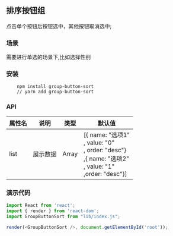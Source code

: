 ## 排序按钮组
点击单个按钮后按钮选中，其他按钮取消选中;

### 场景
需要进行单选的场景下,比如选择性别

### 安装
```
    npm install group-button-sort
    // yarn add group-button-sort
```

### API
| 属性名 | 说明 | 类型 | 默认值 |
| ------| ------ | ------ | ----- |
|list|展示数据|Array|[{ name: "选项1" <br/>, value: "0" <br/>, order: "desc"} <br/>,{ name: "选项2" <br/>, value: "1" <br/>,order: "desc"}]|


### 演示代码
```js
import React from 'react';
import { render } from 'react-dom';
import GroupButtonSort from "lib/index.js";

render(<GroupButtonSort />, document.getElementById('root'));
```